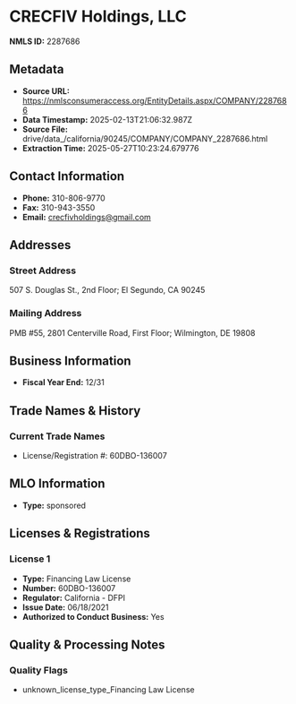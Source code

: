 # CRECFIV Holdings, LLC

**NMLS ID:** 2287686

## Metadata
- **Source URL:** https://nmlsconsumeraccess.org/EntityDetails.aspx/COMPANY/2287686
- **Data Timestamp:** 2025-02-13T21:06:32.987Z
- **Source File:** drive/data_/california/90245/COMPANY/COMPANY_2287686.html
- **Extraction Time:** 2025-05-27T10:23:24.679776

## Contact Information
- **Phone:** 310-806-9770
- **Fax:** 310-943-3550
- **Email:** crecfivholdings@gmail.com

## Addresses
### Street Address
507 S. Douglas St., 2nd Floor; El Segundo, CA 90245

### Mailing Address
PMB #55, 2801 Centerville Road, First Floor; Wilmington, DE 19808

## Business Information
- **Fiscal Year End:** 12/31

## Trade Names & History
### Current Trade Names
- License/Registration #: 60DBO-136007

## MLO Information
- **Type:** sponsored

## Licenses & Registrations

### License 1
- **Type:** Financing Law License
- **Number:** 60DBO-136007
- **Regulator:** California - DFPI
- **Issue Date:** 06/18/2021
- **Authorized to Conduct Business:** Yes

## Quality & Processing Notes
### Quality Flags
- unknown_license_type_Financing Law License

